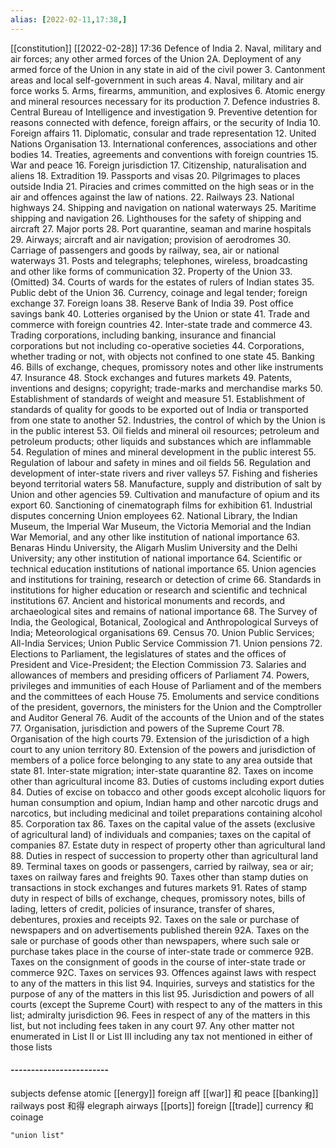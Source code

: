 ```yaml
---
alias: [2022-02-11,17:38,]
---
```

[[constitution]]
[[2022-02-28]] 17:36
Defence of India
2. Naval, military and air forces; any other armed forces of the Union
2A. Deployment of any armed force of the Union in any state in aid of the civil power
3. Cantonment areas and local self-government in such areas
4. Naval, military and air force works
5. Arms, firearms, ammunition, and explosives
6. Atomic energy and mineral resources necessary for its production
7. Defence industries
8. Central Bureau of Intelligence and investigation
9. Preventive detention for reasons connected with defence, foreign affairs, or the security of India
10. Foreign affairs
11. Diplomatic, consular and trade representation
12. United Nations Organisation
13. International conferences, associations and other bodies
14. Treaties, agreements and conventions with foreign countries
15. War and peace
16. Foreign jurisdiction
17. Citizenship, naturalisation and aliens
18. Extradition
19. Passports and visas
20. Pilgrimages to places outside India
21. Piracies and crimes committed on the high seas or in the air and offences against the law of nations.
22. Railways
23. National highways
24. Shipping and navigation on national waterways
25. Maritime shipping and navigation
26. Lighthouses for the safety of shipping and aircraft
27. Major ports
28. Port quarantine, seaman and marine hospitals
29. Airways; aircraft and air navigation; provision of aerodromes
30. Carriage of passengers and goods by railway, sea, air or national waterways
31. Posts and telegraphs; telephones, wireless, broadcasting and other like forms of communication
32. Property of the Union
33. (Omitted)
34. Courts of wards for the estates of rulers of Indian states
35. Public debt of the Union
36. Currency, coinage and legal tender; foreign exchange
37. Foreign loans
38. Reserve Bank of India
39. Post office savings bank
40. Lotteries organised by the Union or state
41. Trade and commerce with foreign countries
42. Inter-state trade and commerce
43. Trading corporations, including banking, insurance and financial corporations but not including co-operative societies
44. Corporations, whether trading or not, with objects not confined to one state
45. Banking
46. Bills of exchange, cheques, promissory notes and other like instruments
47. Insurance
48. Stock exchanges and futures markets
49. Patents, inventions and designs; copyright; trade-marks and merchandise marks
50. Establishment of standards of weight and measure
51. Establishment of standards of quality for goods to be exported out of India or transported from one state to another
52. Industries, the control of which by the Union is in the public interest
53. Oil fields and mineral oil resources; petroleum and petroleum products; other liquids and substances which are inflammable
54. Regulation of mines and mineral development in the public interest
55. Regulation of labour and safety in mines and oil fields
56. Regulation and development of inter-state rivers and river valleys
57. Fishing and fisheries beyond territorial waters
58. Manufacture, supply and distribution of salt by Union and other agencies
59. Cultivation and manufacture of opium and its export
60. Sanctioning of cinematograph films for exhibition
61. Industrial disputes concerning Union employees
62. National Library, the Indian Museum, the Imperial War Museum, the Victoria Memorial and the Indian War Memorial, and any other like institution of national importance
63. Benaras Hindu University, the Aligarh Muslim University and the Delhi University; any other institution of national importance
64. Scientific or technical education institutions of national importance
65. Union agencies and institutions for training, research or detection of crime
66. Standards in institutions for higher education or research and scientific and technical institutions
67. Ancient and historical monuments and records, and archaeological sites and remains of national importance
68. The Survey of India, the Geological, Botanical, Zoological and Anthropological Surveys of India; Meteorological organisations
69. Census
70. Union Public Services; All-India Services; Union Public Service Commission
71. Union pensions
72. Elections to Parliament, the legislatures of states and the offices of President and Vice-President; the Election Commission
73. Salaries and allowances of members and presiding officers of Parliament
74. Powers, privileges and immunities of each House of Parliament and of the members and the committees of each House
75. Emoluments and service conditions of the president, governors, the ministers for the Union and the Comptroller and Auditor General
76. Audit of the accounts of the Union and of the states
77. Organisation, jurisdiction and powers of the Supreme Court
78. Organisation of the high courts
79. Extension of the jurisdiction of a high court to any union territory
80. Extension of the powers and jurisdiction of members of a police force belonging to any state to any area outside that state
81. Inter-state migration; inter-state quarantine
82. Taxes on income other than agricultural income
83. Duties of customs including export duties
84. Duties of excise on tobacco and other goods except alcoholic liquors for human consumption and opium, Indian hamp and other narcotic drugs and narcotics, but including medicinal and toilet preparations containing alcohol
85. Corporation tax
86. Taxes on the capital value of the assets (exclusive of agricultural land) of individuals and companies; taxes on the capital of companies
87. Estate duty in respect of property other than agricultural land
88. Duties in respect of succession to property other than agricultural land
89. Terminal taxes on goods or passengers, carried by railway, sea or air; taxes on railway fares and freights
90. Taxes other than stamp duties on transactions in stock exchanges and futures markets
91. Rates of stamp duty in respect of bills of exchange, cheques, promissory notes, bills of lading, letters of credit, policies of insurance, transfer of shares, debentures, proxies and receipts
92. Taxes on the sale or purchase of newspapers and on advertisements published therein
92A. Taxes on the sale or purchase of goods other than newspapers, where such sale or purchase takes place in the course of inter-state trade or commerce
92B. Taxes on the consignment of goods in the course of inter-state trade or commerce
92C. Taxes on services
93. Offences against laws with respect to any of the matters in this list
94. Inquiries, surveys and statistics for the purpose of any of the matters in this list
95. Jurisdiction and powers of all courts (except the Supreme Court) with respect to any of the matters in this list; admiralty jurisdiction
96. Fees in respect of any of the matters in this list, but not including fees taken in any court
97. Any other matter not enumerated in List II or List III including any tax not mentioned in either of those lists
#### ------------------------
subjects
defense
atomic [[energy]]
foreign aff
[[war]] 和 peace
[[banking]]
railways
post 和得 elegraph
airways
[[ports]]
foreign [[trade]]
currency 和 coinage
```query
"union list"
```